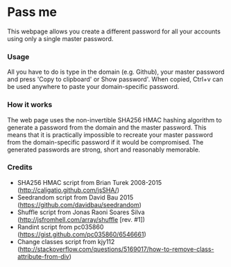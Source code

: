 # Pass me
This webpage allows you create a different password for all your accounts using only a single master password.

### Usage
All you have to do is type in the domain (e.g. Github), your master password and press 'Copy to clipboard' or Show password'. When copied, Ctrl+v can be used anywhere to paste your domain-specific password.

### How it works
The web page uses the non-invertible SHA256 HMAC hashing algorithm to generate a password from the domain and the master password. This means that it is practically impossible to recreate your master password from the domain-specific password if it would be compromised. The generated passwords are strong, short and reasonably memorable.

### Credits
- SHA256 HMAC script from Brian Turek 2008-2015 (http://caligatio.github.com/jsSHA/)
- Seedrandom script from David Bau 2015 (https://github.com/davidbau/seedrandom)
- Shuffle script from Jonas Raoni Soares Silva (http://jsfromhell.com/array/shuffle [rev. #1])
- Randint script from pc035860 (https://gist.github.com/pc035860/6546661)
- Change classes script from kjy112 (http://stackoverflow.com/questions/5169017/how-to-remove-class-attribute-from-div)
